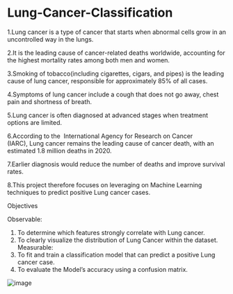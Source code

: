 # Lung-Cancer-Classification

1.Lung cancer is a type of cancer that starts when abnormal cells grow in an uncontrolled way in the lungs. 

2.It is the leading cause of cancer-related deaths worldwide, accounting for the highest mortality rates among both men and women.

3.Smoking of tobacco(including cigarettes, cigars, and pipes) is the leading cause of lung cancer, responsible for approximately 85% of all cases.

4.Symptoms of lung cancer include a cough that does not go away, chest pain and shortness of breath.

5.Lung cancer is often diagnosed at advanced stages when treatment options are limited.

6.According to the  International Agency for Research on Cancer (IARC), Lung cancer remains the leading cause of cancer death, with an estimated 1.8 million deaths in 2020.

7.Earlier diagnosis would reduce the number of deaths and improve survival rates.

8.This project therefore focuses on leveraging on Machine Learning techniques to predict positive Lung cancer cases.

Objectives

Observable:
1. To determine which features strongly correlate with Lung cancer.
2. To clearly visualize the distribution of Lung Cancer within the dataset.
Measurable:
1. To fit and train a classification model that can predict a positive Lung cancer case.
2. To evaluate the Model’s accuracy using a confusion matrix.




![image](https://github.com/user-attachments/assets/acc7e972-56b6-45ab-82a9-66bbeecd0fd7)

